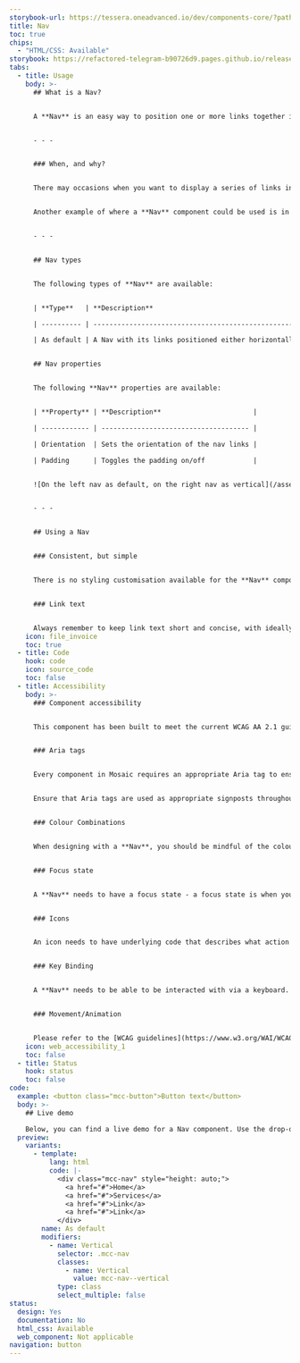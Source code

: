 ```yaml
---
storybook-url: https://tessera.oneadvanced.io/dev/components-core/?path=/docs/html-button--as-default
title: Nav
toc: true
chips:
  - "HTML/CSS: Available"
storybook: https://refactored-telegram-b90726d9.pages.github.io/release/?path=/docs/components-nav-introduction
tabs:
  - title: Usage
    body: >-
      ## What is a Nav?


      A **Nav** is an easy way to position one or more links together inside other components.


      - - -


      ### When, and why?


      There may occasions when you want to display a series of links inside another component. For example, inside a tabbed UI, where sub-tabs or links are required.


      Another example of where a **Nav** component could be used is in a footer, where a number of links need to be grouped together into a block. Where this is the case, a **Nav** component positions links horizontally or vertically in a consistent manner, so you don't have to worry about padding or spacing.


      - - -


      ## Nav types


      The following types of **Nav** are available:


      | **Type**   | **Description**                                                                               |

      | ---------- | --------------------------------------------------------------------------------------------- |

      | As default | A Nav with its links positioned either horizontally or vertically and with or without padding |


      ## Nav properties


      The following **Nav** properties are available:


      | **Property** | **Description**                       |

      | ------------ | ------------------------------------- |

      | Orientation  | Sets the orientation of the nav links |

      | Padding      | Toggles the padding on/off            |


      ![On the left nav as default, on the right nav as vertical](/assets/img/navsvglight.svg)


      - - -


      ## Using a Nav


      ### Consistent, but simple


      There is no styling customisation available for the **Nav** component, but the main benefit of implementing it is that it automatically groups links on to a single line or column. It is an alternate and easier method to creating multiple links and manually positioning them next to each other. It makes your coding quicker and more maintainable - if something changes on the page, you don't need to worry about reformatting the content in the **Nav** component.


      ### Link text


      Always remember to keep link text short and concise, with ideally fewer than one or two words. Users should be able to scan links and learn something about their destination without much reference to the surrounding content. They should never be an instruction, either: "click HERE to learn more about Mosaic" should instead read "Learn more".
    icon: file_invoice
    toc: true
  - title: Code
    hook: code
    icon: source_code
    toc: false
  - title: Accessibility
    body: >-
      ### Component accessibility


      This component has been built to meet the current WCAG AA 2.1 guidelines. We also test these components against the guidelines before release.


      ### Aria tags


      Every component in Mosaic requires an appropriate Aria tag to ensure that screen readers can effectively parse the page. Aria tags are provided as part of Mosaic. Please do not override these without good reason.


      Ensure that Aria tags are used as appropriate signposts throughout the product.


      ### Colour Combinations


      When designing with a **Nav**, you should be mindful of the colour combinations you are using. The components have been designed with this in mind, but if you are using colours that are not part of the default component, please ensure that there is a clear colour contrast within the parts of the component and between the **Nav** and the background it is on. To check the contrast, please use [WebAIM's contrast checker](https://webaim.org/resources/contrastchecker/).


      ### Focus state


      A **Nav** needs to have a focus state - a focus state is when you tab into an element to interact with it. Ensure that users can use their keyboard to focus on the elements within the **Nav**.


      ### Icons


      An icon needs to have underlying code that describes what action the icon takes. the labels should be specific - for example, a 'bin' icon for delete should be labelled 'delete' not 'bin'.


      ### Key Binding


      A **Nav** needs to be able to be interacted with via a keyboard. Where possible we will provide key-binds within our Mosaic component or there will be default HTML ones. If this isn't the case then please implement logical key-binds for all intractable components.


      ### Movement/Animation


      Please refer to the [WCAG guidelines](https://www.w3.org/WAI/WCAG21/quickref/?showtechniques=129%2C131%2C133%2C136%2C141%2C145%2C147%2C1412%2C211%2C212%2C231%2C241%2C245%2C251%2C254%2C312%2C322%2C332%2C411%2C412%2C413#three-flashes-or-below-threshold) for the time-based considerations for animations.
    icon: web_accessibility_1
    toc: false
  - title: Status
    hook: status
    toc: false
code:
  example: <button class="mcc-button">Button text</button>
  body: >-
    ## Live demo

    Below, you can find a live demo for a Nav component. Use the drop-down menus and radio buttons to view the different Nav Types and Variants.
  preview:
    variants:
      - template:
          lang: html
          code: |-
            <div class="mcc-nav" style="height: auto;">
              <a href="#">Home</a>
              <a href="#">Services</a>
              <a href="#">Link</a>
              <a href="#">Link</a>
            </div>
        name: As default
        modifiers:
          - name: Vertical
            selector: .mcc-nav
            classes:
              - name: Vertical
                value: mcc-nav--vertical
            type: class
            select_multiple: false
status:
  design: Yes
  documentation: No
  html_css: Available
  web_component: Not applicable
navigation: button
---
```

